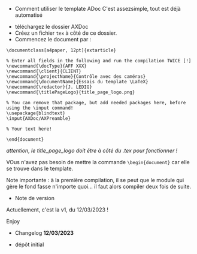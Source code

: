 * Comment utiliser le template ADoc
C'est assezsimple, tout est déjà automatisé

 - téléchargez le dossier AXDoc
 - Créez un fichier `tex` à côté de ce dossier.
 - Commencez le document par :

```
\documentclass[a4paper, 12pt]{extarticle}

% Enter all fields in the following and run the compilation TWICE [!]
\newcommand{\docType}{AFF XXX}
\newcommand{\client}{CLIENT}
\newcommand{\projectName}{Contrôle avec des caméras}
\newcommand{\documentName}{Essais du template \LaTeX}
\newcommand{\redactor}{J. LEDIG}
\newcommand{\titlePageLogo}{title_page_logo.png}

% You can remove that package, but add needed packages here, before using the \input command!
\usepackage{blindtext}
\input{AXDoc/AXPreamble}

% Your text here!

\end{document}
```

*attention, le title_page_logo doit être à côté du .tex pour fonctionner !*

VOus n'avez pas besoin de mettre la commande `\begin{document}` car elle se trouve dans le template.

Note importante : à la première compilation, il se peut que le module qui gère le fond fasse n'importe quoi... il faut alors compiler deux fois de suite.

* Note de version

Actuellement, c'est la v1, du 12/03/2023 !

Enjoy

* Changelog
**12/03/2023**
 - dépôt initial


